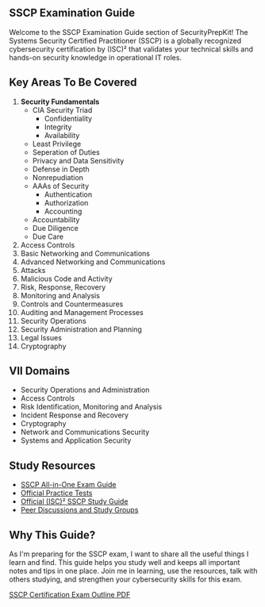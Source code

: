 ## SSCP Examination Guide

Welcome to the SSCP Examination Guide section of SecurityPrepKit! The Systems Security Certified Practitioner (SSCP) is a globally recognized cybersecurity certification by (ISC)² that validates your technical skills and hands-on security knowledge in operational IT roles.

## Key Areas To Be Covered

1. **Security Fundamentals**
    - CIA Security Triad
        - Confidentiality
        - Integrity
        - Availability
    - Least Privilege
    - Seperation of Duties
    - Privacy and Data Sensitivity
    - Defense in Depth
    - Nonrepudiation
    - AAAs of Security
        - Authentication
        - Authorization
        - Accounting
    - Accountability
    - Due Diligence
    - Due Care
2. Access Controls
3. Basic Networking and Communications
4. Advanced Networking and Communications
5. Attacks
6. Malicious Code and Activity
7. Risk, Response, Recovery
8. Monitoring and Analysis
9. Controls and Countermeasures
10. Auditing and Management Processes
11. Security Operations
12. Security Administration and Planning
13. Legal Issues
14. Cryptography

## VII Domains

- Security Operations and Administration
- Access Controls
- Risk Identification, Monitoring and Analysis
- Incident Response and Recovery
- Cryptography
- Network and Communications Security
- Systems and Application Security

## Study Resources

- [SSCP All-in-One Exam Guide]()
- [Official Practice Tests]()
- [Official (ISC)² SSCP Study Guide]()
- [Peer Discussions and Study Groups]()

## Why This Guide?

As I'm preparing for the SSCP exam, I want to share all the useful things I learn and find. This guide helps you study well and keeps all important notes and tips in one place. Join me in learning, use the resources, talk with others studying, and strengthen your cybersecurity skills for this exam.

[SSCP Certification Exam Outline PDF](https://www.isc2.org/-/media/Project/ISC2/Main/Media/documents/exam-outlines/SSCP-Exam-Outline-November-2021-English.pdf?rev=a56242c051064298aeaa5054f71c6e71&hash=68E048A1373F3019E99E1A026F76CE3C)